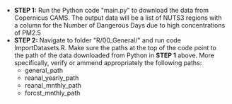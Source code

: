 
* **STEP 1:** Run the Python code "main.py" to download the data from Copernicus CAMS. The output data will be a list of NUTS3 regions with a column for the Number of Dangerous Days due to high concentrations of PM2.5
* **STEP 2:** Navigate to folder "R/00_General/" and run code ImportDatasets.R. Make sure the paths at the top of the code point to the path of the data downloaded from Python in **STEP 1** above. More specifically, verify or ammend appropriately the following paths:
  * general_path
  * reanal_yearly_path
  * reanal_mnthly_path
  * forcst_mnthly_path
  
